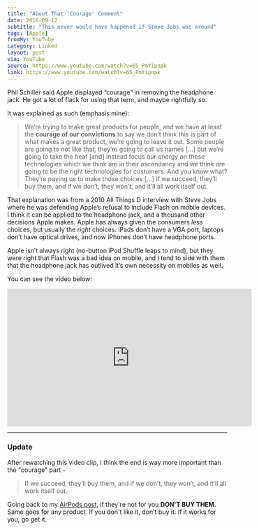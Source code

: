 ```yaml
---
title: "About That 'Courage' Comment"
date: 2016-09-12
subtitle: "This never would have happened if Steve Jobs was around"
tags: [Apple]
fromMy: YouTube
category: Linked
layout: post
via: YouTube
source: https://www.youtube.com/watch?v=65_PmYipnpk
link: https://www.youtube.com/watch?v=65_PmYipnpk
---
```


Phil Schiller said Apple displayed “courage” in removing the headphone jack. He got a lot of flack for using that term, and maybe rightfully so.

It was explained as such (emphasis mine):

 >We’re trying to make great products for people, and we have at least the **courage of our convictions** to say we don’t think this is part of what makes a great product, we’re going to leave it out. Some people are going to not like that, they’re going to call us names […] but we’re going to take the heat [and] instead focus our energy on these technologies which we think are in their ascendancy and we think are going to be the right technologies for customers. And you know what? They’re paying us to make those choices […] If we succeed, they’ll buy them, and if we don’t, they won’t, and it’ll all work itself out.
 
 <!-- more -->

That explanation was from a 2010 All Things D interview with Steve Jobs where he was defending Apple’s refusal to include Flash on mobile devices. I think it can be applied to the headphone jack, and a thousand other decisions Apple makes. Apple has always given the consumers _less_ choices, but usually the _right_ choices. iPads don’t have a VGA port, laptops don’t have optical drives, and now iPhones don’t have headphone ports.

Apple isn’t always right (no-button iPod Shuffle leaps to mind), but they were right that Flash was a bad idea on mobile, and I tend to side with them that the headphone jack has outlived it’s own necessity on mobiles as well.

You can see the video below:

<iframe width="560" height="315" src="https://www.youtube.com/embed/65_PmYipnpk" frameborder="0" allowfullscreen></iframe>

--------------

### Update

After rewatching this video clip, I think the end is way more important than the "courage" part -  

 > If we succeed, they’ll buy them, and if we don’t, they won’t, and it’ll all work itself out.
 
Going back to my [AirPods post](http://www.cocktailsandcoffee.com/writing/airpod-paranoia/), if they're not for you **DON'T BUY THEM.** Same goes for any product. If you don't like it, don't buy it. If it works for you, go get it.
